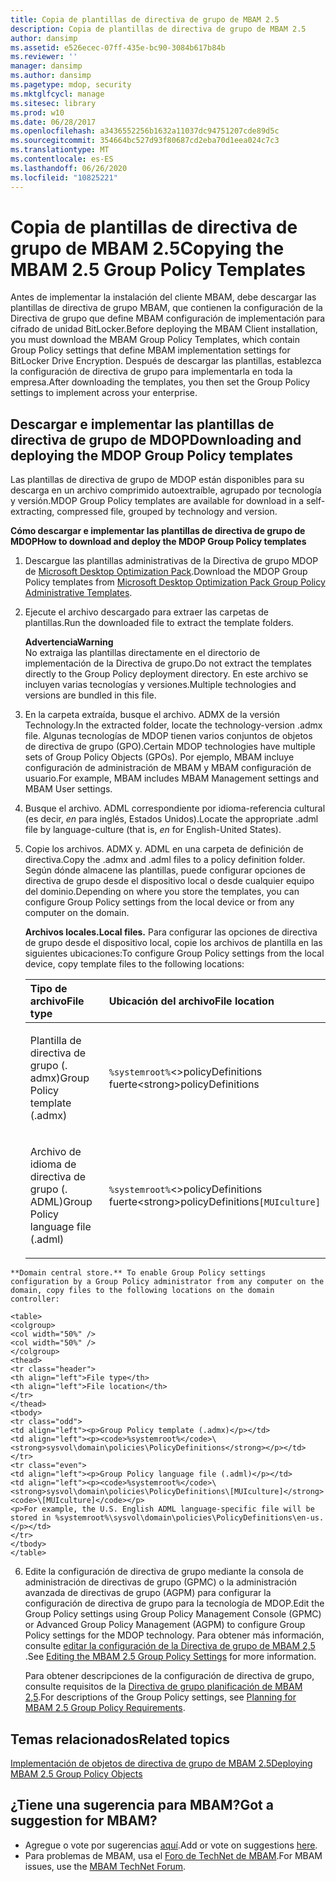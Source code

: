 ```yaml
---
title: Copia de plantillas de directiva de grupo de MBAM 2.5
description: Copia de plantillas de directiva de grupo de MBAM 2.5
author: dansimp
ms.assetid: e526ecec-07ff-435e-bc90-3084b617b84b
ms.reviewer: ''
manager: dansimp
ms.author: dansimp
ms.pagetype: mdop, security
ms.mktglfcycl: manage
ms.sitesec: library
ms.prod: w10
ms.date: 06/28/2017
ms.openlocfilehash: a3436552256b1632a11037dc94751207cde89d5c
ms.sourcegitcommit: 354664bc527d93f80687cd2eba70d1eea024c7c3
ms.translationtype: MT
ms.contentlocale: es-ES
ms.lasthandoff: 06/26/2020
ms.locfileid: "10825221"
---
```

# <span data-ttu-id="00854-103">Copia de plantillas de directiva de grupo de MBAM 2.5</span><span class="sxs-lookup"><span data-stu-id="00854-103">Copying the MBAM 2.5 Group Policy Templates</span></span>


<span data-ttu-id="00854-104">Antes de implementar la instalación del cliente MBAM, debe descargar las plantillas de directiva de grupo MBAM, que contienen la configuración de la Directiva de grupo que define MBAM configuración de implementación para cifrado de unidad BitLocker.</span><span class="sxs-lookup"><span data-stu-id="00854-104">Before deploying the MBAM Client installation, you must download the MBAM Group Policy Templates, which contain Group Policy settings that define MBAM implementation settings for BitLocker Drive Encryption.</span></span> <span data-ttu-id="00854-105">Después de descargar las plantillas, establezca la configuración de directiva de grupo para implementarla en toda la empresa.</span><span class="sxs-lookup"><span data-stu-id="00854-105">After downloading the templates, you then set the Group Policy settings to implement across your enterprise.</span></span>

## <span data-ttu-id="00854-106">Descargar e implementar las plantillas de directiva de grupo de MDOP</span><span class="sxs-lookup"><span data-stu-id="00854-106">Downloading and deploying the MDOP Group Policy templates</span></span>


<span data-ttu-id="00854-107">Las plantillas de directiva de grupo de MDOP están disponibles para su descarga en un archivo comprimido autoextraíble, agrupado por tecnología y versión.</span><span class="sxs-lookup"><span data-stu-id="00854-107">MDOP Group Policy templates are available for download in a self-extracting, compressed file, grouped by technology and version.</span></span>

**<span data-ttu-id="00854-108">Cómo descargar e implementar las plantillas de directiva de grupo de MDOP</span><span class="sxs-lookup"><span data-stu-id="00854-108">How to download and deploy the MDOP Group Policy templates</span></span>**

1. <span data-ttu-id="00854-109">Descargue las plantillas administrativas de la Directiva de grupo MDOP de [Microsoft Desktop Optimization Pack](https://www.microsoft.com/download/details.aspx?id=55531).</span><span class="sxs-lookup"><span data-stu-id="00854-109">Download the MDOP Group Policy templates from [Microsoft Desktop Optimization Pack Group Policy Administrative Templates](https://www.microsoft.com/download/details.aspx?id=55531).</span></span>

2. <span data-ttu-id="00854-110">Ejecute el archivo descargado para extraer las carpetas de plantillas.</span><span class="sxs-lookup"><span data-stu-id="00854-110">Run the downloaded file to extract the template folders.</span></span>

   **<span data-ttu-id="00854-111">Advertencia</span><span class="sxs-lookup"><span data-stu-id="00854-111">Warning</span></span>**  
   <span data-ttu-id="00854-112">No extraiga las plantillas directamente en el directorio de implementación de la Directiva de grupo.</span><span class="sxs-lookup"><span data-stu-id="00854-112">Do not extract the templates directly to the Group Policy deployment directory.</span></span> <span data-ttu-id="00854-113">En este archivo se incluyen varias tecnologías y versiones.</span><span class="sxs-lookup"><span data-stu-id="00854-113">Multiple technologies and versions are bundled in this file.</span></span>



3. <span data-ttu-id="00854-114">En la carpeta extraída, busque el archivo. ADMX de la versión Technology.</span><span class="sxs-lookup"><span data-stu-id="00854-114">In the extracted folder, locate the technology-version .admx file.</span></span> <span data-ttu-id="00854-115">Algunas tecnologías de MDOP tienen varios conjuntos de objetos de directiva de grupo (GPO).</span><span class="sxs-lookup"><span data-stu-id="00854-115">Certain MDOP technologies have multiple sets of Group Policy Objects (GPOs).</span></span> <span data-ttu-id="00854-116">Por ejemplo, MBAM incluye configuración de administración de MBAM y MBAM configuración de usuario.</span><span class="sxs-lookup"><span data-stu-id="00854-116">For example, MBAM includes MBAM Management settings and MBAM User settings.</span></span>

4. <span data-ttu-id="00854-117">Busque el archivo. ADML correspondiente por idioma-referencia cultural (es decir, *en* para inglés, Estados Unidos).</span><span class="sxs-lookup"><span data-stu-id="00854-117">Locate the appropriate .adml file by language-culture (that is, *en* for English-United States).</span></span>

5. <span data-ttu-id="00854-118">Copie los archivos. ADMX y. ADML en una carpeta de definición de directiva.</span><span class="sxs-lookup"><span data-stu-id="00854-118">Copy the .admx and .adml files to a policy definition folder.</span></span> <span data-ttu-id="00854-119">Según dónde almacene las plantillas, puede configurar opciones de directiva de grupo desde el dispositivo local o desde cualquier equipo del dominio.</span><span class="sxs-lookup"><span data-stu-id="00854-119">Depending on where you store the templates, you can configure Group Policy settings from the local device or from any computer on the domain.</span></span>

   **<span data-ttu-id="00854-120">Archivos locales.</span><span class="sxs-lookup"><span data-stu-id="00854-120">Local files.</span></span>** <span data-ttu-id="00854-121">Para configurar las opciones de directiva de grupo desde el dispositivo local, copie los archivos de plantilla en las siguientes ubicaciones:</span><span class="sxs-lookup"><span data-stu-id="00854-121">To configure Group Policy settings from the local device, copy template files to the following locations:</span></span>

   <table>
   <colgroup>
   <col width="50%" />
   <col width="50%" />
   </colgroup>
   <thead>
   <tr class="header">
   <th align="left"><span data-ttu-id="00854-122">Tipo de archivo</span><span class="sxs-lookup"><span data-stu-id="00854-122">File type</span></span></th>
   <th align="left"><span data-ttu-id="00854-123">Ubicación del archivo</span><span class="sxs-lookup"><span data-stu-id="00854-123">File location</span></span></th>
   </tr>
   </thead>
   <tbody>
   <tr class="odd">
   <td align="left"><p><span data-ttu-id="00854-124">Plantilla de directiva de grupo (. admx)</span><span class="sxs-lookup"><span data-stu-id="00854-124">Group Policy template (.admx)</span></span></p></td>
   <td align="left"><p><code>%systemroot%</code><span data-ttu-id="00854-125">&lt;&gt;policyDefinitions fuerte</span><span class="sxs-lookup"><span data-stu-id="00854-125">&lt;strong&gt;policyDefinitions</span></span></strong></p></td>
   </tr>
   <tr class="even">
   <td align="left"><p><span data-ttu-id="00854-126">Archivo de idioma de directiva de grupo (. ADML)</span><span class="sxs-lookup"><span data-stu-id="00854-126">Group Policy language file (.adml)</span></span></p></td>
   <td align="left"><p><code>%systemroot%</code><span data-ttu-id="00854-127">&lt;&gt;policyDefinitions fuerte</span><span class="sxs-lookup"><span data-stu-id="00854-127">&lt;strong&gt;policyDefinitions</span></span></strong><code>[MUIculture]</code></p></td>
   </tr>
   </tbody>
   </table>



~~~
**Domain central store.** To enable Group Policy settings configuration by a Group Policy administrator from any computer on the domain, copy files to the following locations on the domain controller:

<table>
<colgroup>
<col width="50%" />
<col width="50%" />
</colgroup>
<thead>
<tr class="header">
<th align="left">File type</th>
<th align="left">File location</th>
</tr>
</thead>
<tbody>
<tr class="odd">
<td align="left"><p>Group Policy template (.admx)</p></td>
<td align="left"><p><code>%systemroot%</code>\<strong>sysvol\domain\policies\PolicyDefinitions</strong></p></td>
</tr>
<tr class="even">
<td align="left"><p>Group Policy language file (.adml)</p></td>
<td align="left"><p><code>%systemroot%</code>\<strong>sysvol\domain\policies\PolicyDefinitions\[MUIculture]</strong><code>\[MUIculture]</code></p>
<p>For example, the U.S. English ADML language-specific file will be stored in %systemroot%\sysvol\domain\policies\PolicyDefinitions\en-us.</p></td>
</tr>
</tbody>
</table>
~~~



6. <span data-ttu-id="00854-128">Edite la configuración de directiva de grupo mediante la consola de administración de directivas de grupo (GPMC) o la administración avanzada de directivas de grupo (AGPM) para configurar la configuración de directiva de grupo para la tecnología de MDOP.</span><span class="sxs-lookup"><span data-stu-id="00854-128">Edit the Group Policy settings using Group Policy Management Console (GPMC) or Advanced Group Policy Management (AGPM) to configure Group Policy settings for the MDOP technology.</span></span> <span data-ttu-id="00854-129">Para obtener más información, consulte [editar la configuración de la Directiva de grupo de MBAM 2,5](editing-the-mbam-25-group-policy-settings.md) .</span><span class="sxs-lookup"><span data-stu-id="00854-129">See [Editing the MBAM 2.5 Group Policy Settings](editing-the-mbam-25-group-policy-settings.md) for more information.</span></span>

   <span data-ttu-id="00854-130">Para obtener descripciones de la configuración de directiva de grupo, consulte requisitos de la [Directiva de grupo planificación de MBAM 2,5](planning-for-mbam-25-group-policy-requirements.md).</span><span class="sxs-lookup"><span data-stu-id="00854-130">For descriptions of the Group Policy settings, see [Planning for MBAM 2.5 Group Policy Requirements](planning-for-mbam-25-group-policy-requirements.md).</span></span>


## <span data-ttu-id="00854-131">Temas relacionados</span><span class="sxs-lookup"><span data-stu-id="00854-131">Related topics</span></span>


[<span data-ttu-id="00854-132">Implementación de objetos de directiva de grupo de MBAM 2.5</span><span class="sxs-lookup"><span data-stu-id="00854-132">Deploying MBAM 2.5 Group Policy Objects</span></span>](deploying-mbam-25-group-policy-objects.md)


## <span data-ttu-id="00854-133">¿Tiene una sugerencia para MBAM?</span><span class="sxs-lookup"><span data-stu-id="00854-133">Got a suggestion for MBAM?</span></span>
- <span data-ttu-id="00854-134">Agregue o vote por sugerencias [aquí](http://mbam.uservoice.com/forums/268571-microsoft-bitlocker-administration-and-monitoring).</span><span class="sxs-lookup"><span data-stu-id="00854-134">Add or vote on suggestions [here](http://mbam.uservoice.com/forums/268571-microsoft-bitlocker-administration-and-monitoring).</span></span> 
- <span data-ttu-id="00854-135">Para problemas de MBAM, usa el [Foro de TechNet de MBAM](https://social.technet.microsoft.com/Forums/home?forum=mdopmbam).</span><span class="sxs-lookup"><span data-stu-id="00854-135">For MBAM issues, use the [MBAM TechNet Forum](https://social.technet.microsoft.com/Forums/home?forum=mdopmbam).</span></span>






